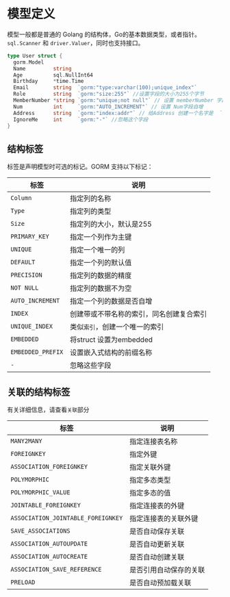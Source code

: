 # 模型定义

模型一般都是普通的 Golang 的结构体，Go的基本数据类型，或者指针。`sql.Scanner` 和 `driver.Valuer`，同时也支持接口。

```go
type User struct {
  gorm.Model
  Name         string
  Age          sql.NullInt64
  Birthday     *time.Time
  Email        string  `gorm:"type:varchar(100);unique_index"`
  Role         string  `gorm:"size:255"` //设置字段的大小为255个字节
  MemberNumber *string `gorm:"unique;not null"` // 设置 memberNumber 字段唯一且不为空
  Num          int     `gorm:"AUTO_INCREMENT"` // 设置 Num字段自增
  Address      string  `gorm:"index:addr"` // 给Address 创建一个名字是  `addr`的索引
  IgnoreMe     int     `gorm:"-"` //忽略这个字段
}
```

## 结构标签
标签是声明模型时可选的标记。GORM 支持以下标记：

标签|说明
--|--
`Column`|指定列的名称
`Type`|指定列的类型
`Size`|指定列的大小，默认是255
`PRIMARY_KEY`|指定一个列作为主键
`UNIQUE`|指定一个唯一的列
`DEFAULT`|指定一个列的默认值
`PRECISION`|指定列的数据的精度
`NOT NULL`|指定列的数据不为空
`AUTO_INCREMENT`|指定一个列的数据是否自增
`INDEX`|创建带或不带名称的索引，同名创建复合索引
`UNIQUE_INDEX`|类似`索引`，创建一个唯一的索引
`EMBEDDED`|将struct 设置为embedded
`EMBEDDED_PREFIX`|设置嵌入式结构的前缀名称
`-`|忽略这些字段

## 关联的结构标签
有关详细信息，请查看`关联`部分

标签|说明
--|--
`MANY2MANY`|指定连接表名称
`FOREIGNKEY`|指定外键
`ASSOCIATION_FOREIGNKEY`|指定关联外键
`POLYMORPHIC`|指定多态类型
`POLYMORPHIC_VALUE`|指定多态的值
`JOINTABLE_FOREIGNKEY`|指定连接表的外键
`ASSOCIATION_JOINTABLE_FOREIGNKEY`|指定连接表的关联外键
`SAVE_ASSOCIATIONS`|是否自动保存关联
`ASSOCIATION_AUTOUPDATE`|是否自动更新关联
`ASSOCIATION_AUTOCREATE`|是否自动创建关联
`ASSOCIATION_SAVE_REFERENCE`|是否引用自动保存的关联
`PRELOAD`|是否自动预加载关联
